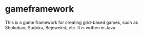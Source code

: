 gameframework
=============
This is a game framework for creating grid-based games, such as Shokoban, Sudoku, Bejeweled, etc.
It is written in Java.

